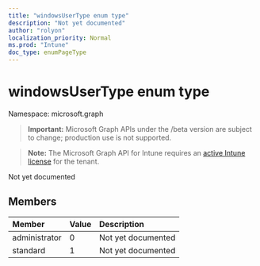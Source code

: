 ```yaml
---
title: "windowsUserType enum type"
description: "Not yet documented"
author: "rolyon"
localization_priority: Normal
ms.prod: "Intune"
doc_type: enumPageType
---
```


# windowsUserType enum type

Namespace: microsoft.graph

> **Important:** Microsoft Graph APIs under the /beta version are subject to change; production use is not supported.

> **Note:** The Microsoft Graph API for Intune requires an [active Intune license](https://go.microsoft.com/fwlink/?linkid=839381) for the tenant.

Not yet documented

## Members
|Member|Value|Description|
|:---|:---|:---|
|administrator|0|Not yet documented|
|standard|1|Not yet documented|



